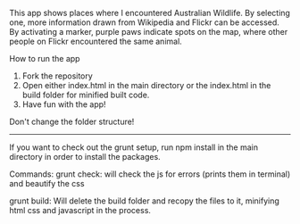 This app shows places where I encountered Australian Wildlife. By selecting one, more information drawn from Wikipedia and Flickr can be accessed. By activating a marker, purple paws indicate spots on the map, where other people on Flickr encountered the same animal.

How to run the app

1) Fork the repository
2) Open either index.html in the main directory or the index.html in the build folder for minified built code.
3) Have fun with the app!

Don't change the folder structure!

---

If you want to check out the grunt setup, run npm install in the main directory in order to install the packages.

Commands:
grunt check: will check the js for errors (prints them in terminal) and beautify the css

grunt build: Will delete the build folder and recopy the files to it, minifying html css and javascript in the process.
